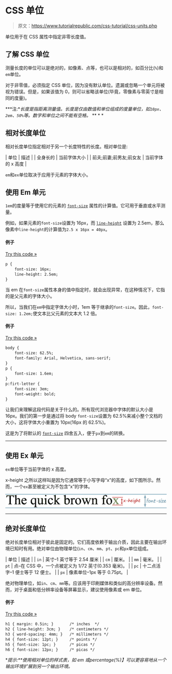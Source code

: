 # CSS 单位

> 原文：<https://www.tutorialrepublic.com/css-tutorial/css-units.php>

单位用于在 CSS 属性中指定非零长度值。

## 了解 CSS 单位

测量长度的单位可以是绝对的，如像素、点等，也可以是相对的，如百分比(`%`)和`em`单位。

对于非零值，必须指定 CSS 单位，因为没有默认单位。遗漏或忽略一个单元将被视为错误。但是，如果该值为 0，则可以省略该单位(毕竟，零像素与零英寸是相同的度量)。

 ***注:**长度是指距离测量值。长度是仅由数值和单位组成的度量单位，如`10px`、`2em`、`50%`等。数字和单位之间不能有空格。*  ** * *

## 相对长度单位

相对长度单位指定相对于另一个长度特性的长度。相对单位是:

| 单位 | 描述 |
| 全身长的 | 当前字体大小 |
| 前夫;前妻;前男友;前女友 | 当前字体的 x 高度 |

`em`和`ex`单位取决于应用于元素的字体大小。

## 使用 Em 单元

`1em`的度量等于使用它的元素的 [`font-size`](../css-reference/css-font-size-property.php) 属性的计算值。它可用于垂直或水平测量。

例如，如果元素的`font-size`设置为 16px，而 [`line-height`](../css-reference/css-line-height-property.php) 设置为 2.5em，那么像素中`line-height`的计算值为`2.5 x 16px = 40px`。

#### 例子

[Try this code »](../codelab.php?topic=css&file=units-01 "Try this code using online Editor")

```
p {
    font-size: 16px;
    line-height: 2.5em;
}
```

当 em 在`font-size`属性本身的值中指定时，就会出现异常，在这种情况下，它指的是父元素的字体大小。

所以，当我们在`em`中指定字体大小时，1em 等于继承的`font-size`。因此，`font-size: 1.2em;`使文本比父元素的文本大 1.2 倍。

#### 例子

[Try this code »](../codelab.php?topic=css&file=units-02 "Try this code using online Editor")

```
body {
    font-size: 62.5%;
    font-family: Arial, Helvetica, sans-serif;
}
p {
    font-size: 1.6em;
}
p:firt-letter {
    font-size: 3em;
    font-weight: bold;
}
```

让我们来理解这段代码是关于什么的。所有现代浏览器中字体的默认大小是 16px。我们的第一步是通过将 body `font-size`设置为 62.5%来减小整个文档的大小，这将字体大小重置为 10px(16px 的 62.5%)。

这是为了将默认的 [`font-size`](../css-reference/css-font-size-property.php) 四舍五入，便于`px`到`em`的转换。

* * *

## 使用 Ex 单元

`ex`单位等于当前字体的 x 高度。

x-height 之所以这样叫是因为它通常等于小写字母“x”的高度，如下图所示。然而，一个`ex`甚至被定义为不包含“x”的字体。

![X Height](img/2ed33872503bd46ddaa80518a6db9876.png)

* * *

## 绝对长度单位

绝对长度单位相对于彼此是固定的。它们高度依赖于输出介质，因此主要在输出环境已知时有用。绝对单位由物理单位(`in`、`cm`、`mm`、`pt`、`pc`和`px`单位组成。

| 单位 | 描述 |
| `in` | 英寸–1 英寸等于 2.54 厘米 |
| `cm` | 厘米。 |
| `mm` | 毫米。 |
| `pt` | 点–在 CSS 中，一个点被定义为 1/72 英寸(0.353 毫米)。 |
| `pc` | 十二点活字–1 便士等于 12 便士。 |
| `px` | 像素单位–1px 等于 0.75pt。 |

绝对物理单位，如`in`、`cm`、`mm`等。应该用于印刷媒体和类似的高分辨率设备。然而，对于桌面和低分辨率设备等屏幕显示，建议使用像素或 em 单位。

#### 例子

[Try this code »](../codelab.php?topic=css&file=units-03 "Try this code using online Editor")

```
h1 { margin: 0.5in; }       /* inches  */
h2 { line-height: 3cm; }    /* centimeters */
h3 { word-spacing: 4mm; }   /* millimeters */
h4 { font-size: 12pt; }     /* points */
h5 { font-size: 1pc; }      /* picas */
h6 { font-size: 12px; }     /* picas */
```

 ***提示:**使用相对单位的样式表，如 *em* 或*percentage(%)】*可以更容易地从一个输出环境扩展到另一个输出环境。**